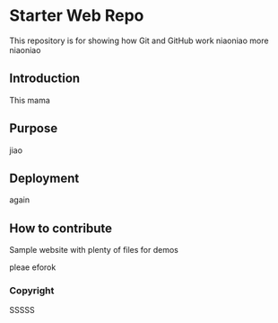 # Starter Web Repo

This repository is for showing how Git and GitHub work
niaoniao
more niaoniao

## Introduction

This mama

## Purpose
jiao

## Deployment
again

## How to contribute
 
Sample website with plenty of files for demos

pleae eforok

### Copyright

SSSSS
